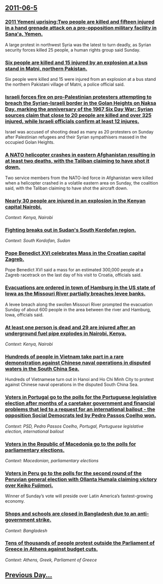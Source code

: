 ## [2011-06-5](/news/2011/06/5/index.md)

### [2011 Yemeni uprising:Two people are killed and fifteen injured in a hand grenade attack on a pro-opposition military facility in Sana'a, Yemen. ](/news/2011/06/5/2011-yemeni-uprising-two-people-are-killed-and-fifteen-injured-in-a-hand-grenade-attack-on-a-pro-opposition-military-facility-in-sana-a-yem.md)
A large protest in northwest Syria was the latest to turn deadly, as Syrian security forces killed 25 people, a human rights group said Sunday.

### [Six people are killed and 15 injured by an explosion at a bus stand in Matni, northern Pakistan. ](/news/2011/06/5/six-people-are-killed-and-15-injured-by-an-explosion-at-a-bus-stand-in-matni-northern-pakistan.md)
Six people were killed and 15 were injured from an explosion at a bus stand the northern Pakistani village of Matni, a police official said.

### [Israeli forces fire on pro-Palestinian protesters attempting to breach the Syrian-Israeli border in the Golan Heights on Naksa Day, marking the anniversary of the 1967 Six Day War; Syrian sources claim that close to 20 people are killed and over 325 injured, while Israeli officials confirm at least 12 injures. ](/news/2011/06/5/israeli-forces-fire-on-pro-palestinian-protesters-attempting-to-breach-the-syrian-israeli-border-in-the-golan-heights-on-naksa-day-marking.md)
Israel was accused of shooting dead as many as 20 protesters on Sunday after Palestinian refugees and their Syrian sympathisers massed in the occupied Golan Heights.

### [A NATO helicopter crashes in eastern Afghanistan resulting in at least two deaths, with the Taliban claiming to have shot it down. ](/news/2011/06/5/a-nato-helicopter-crashes-in-eastern-afghanistan-resulting-in-at-least-two-deaths-with-the-taliban-claiming-to-have-shot-it-down.md)
Two service members from the NATO-led force in Afghanistan were killed when a helicopter crashed in a volatile eastern area on Sunday, the coalition said, with the Taliban claiming to have shot the aircraft down.

### [Nearly 30 people are injured in an explosion in the Kenyan capital Nairobi. ](/news/2011/06/5/nearly-30-people-are-injured-in-an-explosion-in-the-kenyan-capital-nairobi.md)
_Context: Kenya, Nairobi_

### [Fighting breaks out in Sudan's South Kordofan region. ](/news/2011/06/5/fighting-breaks-out-in-sudan-s-south-kordofan-region.md)
_Context: South Kordofan, Sudan_

### [Pope Benedict XVI celebrates Mass in the Croatian capital Zagreb. ](/news/2011/06/5/pope-benedict-xvi-celebrates-mass-in-the-croatian-capital-zagreb.md)
Pope Benedict XVI said a mass for an estimated 300,000 people at a Zagreb racetrack on the last day of his visit to Croatia, officials said.

### [Evacuations are ordered in town of Hamburg in the US state of Iowa as the Missouri River partially breaches levee banks. ](/news/2011/06/5/evacuations-are-ordered-in-town-of-hamburg-in-the-us-state-of-iowa-as-the-missouri-river-partially-breaches-levee-banks.md)
A levee breach along the swollen Missouri River prompted the evacuation Sunday of about 600 people in the area between the river and Hamburg, Iowa, officials said.

### [At least one person is dead and 29 are injured after an underground fuel pipe explodes in Nairobi, Kenya. ](/news/2011/06/5/at-least-one-person-is-dead-and-29-are-injured-after-an-underground-fuel-pipe-explodes-in-nairobi-kenya.md)
_Context: Kenya, Nairobi_

### [Hundreds of people in Vietnam take part in a rare demonstration against Chinese naval operations in disputed waters in the South China Sea. ](/news/2011/06/5/hundreds-of-people-in-vietnam-take-part-in-a-rare-demonstration-against-chinese-naval-operations-in-disputed-waters-in-the-south-china-sea.md)
Hundreds of Vietnamese turn out in Hanoi and Ho Chi Minh City to protest against Chinese naval operations in the disputed South China Sea.

### [Voters in Portugal go to the polls for the Portuguese legislative election after months of a caretaker government and financial problems that led to a request for an international bailout - the opposition Social Democrats led by Pedro Passos Coelho won. ](/news/2011/06/5/voters-in-portugal-go-to-the-polls-for-the-portuguese-legislative-election-after-months-of-a-caretaker-government-and-financial-problems-tha.md)
_Context: PSD, Pedro Passos Coelho, Portugal, Portuguese legislative election, international bailout_

### [Voters in the Republic of Macedonia go to the polls for parliamentary elections. ](/news/2011/06/5/voters-in-the-republic-of-macedonia-go-to-the-polls-for-parliamentary-elections.md)
_Context: Macedonian, parliamentary elections_

### [Voters in Peru go to the polls for the second round of the Peruvian general election with Ollanta Humala claiming victory over Keiko Fujimori. ](/news/2011/06/5/voters-in-peru-go-to-the-polls-for-the-second-round-of-the-peruvian-general-election-with-ollanta-humala-claiming-victory-over-keiko-fujimor.md)
Winner of Sunday&rsquo;s vote will preside over Latin America&rsquo;s fastest-growing economy.

### [Shops and schools are closed in Bangladesh due to an anti-government strike. ](/news/2011/06/5/shops-and-schools-are-closed-in-bangladesh-due-to-an-anti-government-strike.md)
_Context: Bangladesh_

### [Tens of thousands of people protest outside the Parliament of Greece in Athens against budget cuts. ](/news/2011/06/5/tens-of-thousands-of-people-protest-outside-the-parliament-of-greece-in-athens-against-budget-cuts.md)
_Context: Athens, Greek, Parliament of Greece_

## [Previous Day...](/news/2011/06/4/index.md)

